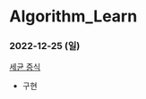 # Algorithm_Learn
### 2022-12-25 (일)
[세균 증식](https://school.programmers.co.kr/learn/courses/30/lessons/120910)
- 구현
